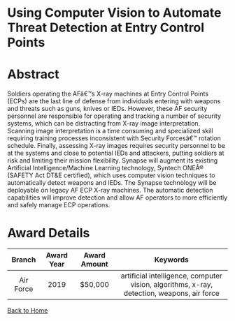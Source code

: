 
Using Computer Vision to Automate Threat Detection at Entry Control Points
==========================================================================

# Abstract


Soldiers operating the AFâ€™s X-ray machines at Entry Control Points (ECPs) are the last line of defense from individuals entering with weapons and threats such as guns, knives or IEDs. However, these AF security personnel are responsible for operating and tracking a number of security systems, which can be distracting from X-ray image interpretation. Scanning image interpretation is a time consuming and specialized skill requiring training processes inconsistent with Security Forcesâ€™ rotation schedule. Finally, assessing X-ray images requires security personnel to be at the systems and close to potential IEDs and attackers, putting soldiers at risk and limiting their mission flexibility. Synapse will augment its existing Artificial Intelligence/Machine Learning technology, Syntech ONEÂ® (SAFETY Act DT&E certified), which uses computer vision techniques to automatically detect weapons and IEDs. The Synapse technology will be deployable on legacy AF ECP X-ray machines. The automatic detection capabilities will improve detection and allow AF operators to more efficiently and safely manage ECP operations.  

# Award Details

|Branch|Award Year|Award Amount|Keywords|
| :---: | :---: | :---: | :---: |
|Air Force|2019|$50,000|artificial intelligence, computer vision, algorithms, x-ray, detection, weapons, air force|
  
  


[Back to Home](https://github.com/chrischow/dod_sbir_awards/Reports/DJ/#1474)